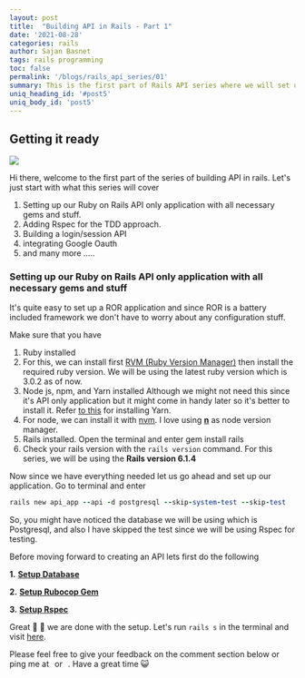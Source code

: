 ```yaml
---
layout: post
title:  "Building API in Rails - Part 1"
date: '2021-08-28'
categories: rails
author: Sajan Basnet
tags: rails programming
toc: false
permalink: '/blogs/rails_api_series/01'
summary: This is the first part of Rails API series where we will set up our rails application, rspec, and other necessary gems.
uniq_heading_id: '#post5'
uniq_body_id: 'post5'
---
```


## Getting it ready 

<img class= "img-fluid img-thumbnail img-space" src="{{site.baseurl}}/assets/img/api.jpeg">

Hi there, welcome to the first part of the series of building API in rails. Let's just start with what this series will cover 

1. Setting up our Ruby on Rails API only application with all necessary gems and stuff.
2. Adding Rspec for the TDD approach.
3. Building a login/session API
4. integrating Google Oauth
5. and many more .....


### Setting up our Ruby on Rails API only application with all necessary gems and stuff

It's quite easy to set up a ROR application and since ROR is a battery included framework we don't have to worry about any configuration stuff. 

Make sure that you have
1. Ruby installed
2. For this, we can install first [RVM (Ruby Version Manager)](https://rvm.io/rvm/install) then install the required ruby version. We will be using the latest ruby version which is 3.0.2 as of now. 
3. Node js, npm, and Yarn installed
   Although we might not need this since it's API only application but it might come in handy later so it's better to install it. Refer [to this](https://classic.yarnpkg.com/en/docs/install#windows-stable) for installing Yarn. 
4. For node, we can install it with [nvm](https://github.com/nvm-sh/nvm#installing-and-updating). I love using [**n**](https://github.com/tj/n) as node version manager. 
5. Rails installed.
   Open the terminal and enter gem install rails 
6. Check your rails version with the `rails version` command. For this series, we will be using the **Rails version 6.1.4**


Now since we have everything needed let us go ahead and set up our application.
Go to terminal and enter
```ruby
rails new api_app --api -d postgresql --skip-system-test --skip-test
```

So, you might have noticed the database we will be using which is Postgresql, and also I have skipped the test since we will be using Rspec for testing.



Before moving forward to creating an API lets first do the following

**1.** [**Setup Database**](https://developerblogs.github.io/blogs/rails/01#3-setup-database) 

**2.** [**Setup Rubocop Gem**](https://developerblogs.github.io/blogs/rails/01#2-setup-robocop-gem)

**3.** [**Setup Rspec**](https://developerblogs.github.io/blogs/rails/01#4-setup-rspec-for-testing)



Great 🎉 🎉 we are done with the setup. Let's run `rails s` in the terminal and visit [here](http://localhost:3000/).

Please feel free to give your feedback on the comment section below or ping me at <a aria-label="Send email" href="mailto:sajanbasnet75@gmail.com"><i class="icon fa fa-envelope" style="font-size:32px; margin: 0px 3px;"></i></a> or  <a aria-label="My LinkedIn" target="_blank" href="https://www.linkedin.com/in/sajan-basnet-b4b1b0148/"><i class="icon fa fa-linkedin-square" style="font-size:32px; margin: 0px 3px;" aria-hidden="true"></i></a>. Have a great time :smiley_cat: